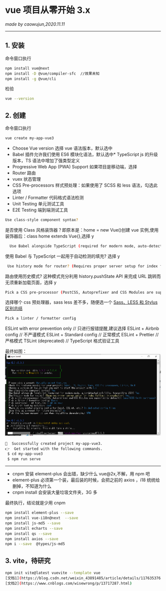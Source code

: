 # vue 项目从零开始 3.x

_made by caowujun,2020.11.11_

---

## 1. 安装

命令窗口执行

```bash
npm install vue@next
npm install -D @vue/compiler-sfc  //效果未知
npm install -g @vue/cli
```

检验

```bash
vue --version
```

## 2. 创建

命令窗口执行

```bash
vue create my-app-vue3
```

- Choose Vue version 选择 vue 语法版本，默认选中
- Babel 插件允许我们使用 ES6 模块化语法，默认选中\* TypeScript js 的升级版本，TS 语法中增加了强类型定义
- Progressive Web App (PWA) Support 如果项目是移动端，选择
- Router 路由
- vuex 状态管理
- CSS Pre-processors 样式预处理：如果使用了 SCSS 和 less 语法，勾选此选项
- Linter / Formatter 代码格式语法检测
- Unit Testing 单元测试工具
- E2E Testing 端到端测试工具

```bash
Use class-style component syntax?
```

是否使用 Class 风格装饰器？即原本是：home = new Vue()创建 vue 实例,使用装饰器后：class home extends Vue{},选择 y

```bash
  Use Babel alongside TypeScript (required for modern mode, auto-detected polyfills, transpiling JSX)?
```

使用 Babel 与 TypeScript 一起用于自动检测的填充? 选择 y

```bash
 Use history mode for router? (Requires proper server setup for index fallback in production)
```

路由使用历史模式? 这种模式充分利用 history.pushState API 来完成 URL 跳转而无须重新加载页面，选择 y

```bash
Pick a CSS pre-processor (PostCSS, Autoprefixer and CSS Modules are supported by default)
```

选择哪个 css 预处理器，sass less 差不多，随便选一个
[Sass、LESS 和 Stylus 区别总结](https://blog.csdn.net/pedrojuliet/article/details/72887490)

```bash
Pick a linter / formatter config
```

ESLint with error prevention only // 只进行报错提醒,建议选择
ESLint + Airbnb config // 不严谨模式
ESLint + Standard config // 正常模式
ESLint + Prettier // 严格模式
TSLint (deprecated) // TypeScript 格式验证工具

最终如图：
![install vue](images/vue/6.png)

```bash
🎉  Successfully created project my-app-vue3.
👉  Get started with the following commands.
 $ cd my-app-vue3
 $ npm run serve
```

---

- cnpm 安装 element-plus 会出错，缺少什么 vue@2x,不解，用 npm 吧
- element-plus 必须第一个装，最后装的时候，会把之前的 axios ，i18 统统给删掉，不知道为什么
- cnpm install 会安装大量垃圾文件夹，3G 多

最终执行，结论就是少用 cnpm

```bash
npm install element-plus --save
npm install vue-i18n@next  --save
npm install js-md5 --save
npm install echarts --save
npm install qs --save
npm install axios --save
npm i --save  @types/js-md5
```

## 3. vite，待研究

```bash
npm init vite@latest vuevite --template vue
[文档1](https://blog.csdn.net/weixin_43891485/article/details/117635376)
[文档2](https://www.cnblogs.com/wisewrong/p/13717287.html)
```
